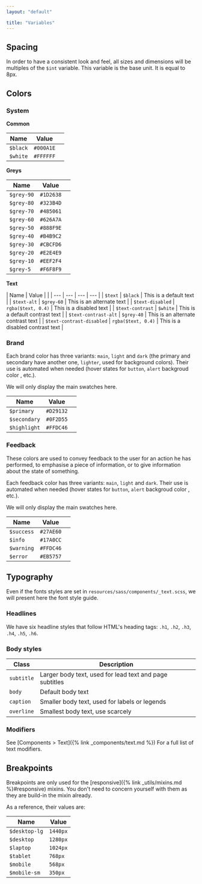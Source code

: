 ```yaml
---
layout: "default"

title: "Variables"
---
```


## Spacing

In order to have a consistent look and feel, all sizes and dimensions will be multiples of the `$int` variable. This variable is the base unit. It is equal to 8px.

## Colors

### System

**Common**

| Name | Value | |
| --- | --- | --- |
| `$black` | `#000A1E` | <span class="docs__colorBlock fill--black"></span> |
| `$white` | `#FFFFFF` | <span class="docs__colorBlock fill--white stroke--grey20"></span> |

**Greys**

| Name | Value | |
| --- | --- | --- |
| `$grey-90` | `#1D2638` | <span class="docs__colorBlock fill--grey90"></span> |
| `$grey-80` | `#323B4D` | <span class="docs__colorBlock fill--grey80"></span> |
| `$grey-70` | `#485061` | <span class="docs__colorBlock fill--grey70"></span> |
| `$grey-60` | `#626A7A` | <span class="docs__colorBlock fill--grey60"></span> |
| `$grey-50` | `#888F9E` | <span class="docs__colorBlock fill--grey50"></span> |
| `$grey-40` | `#B4B9C2` | <span class="docs__colorBlock fill--grey40"></span> |
| `$grey-30` | `#CBCFD6` | <span class="docs__colorBlock fill--grey30"></span> |
| `$grey-20` | `#E2E4E9` | <span class="docs__colorBlock fill--grey20"></span> |
| `$grey-10` | `#EEF2F4` | <span class="docs__colorBlock fill--grey10"></span> |
| `$grey-5` | `#F6F8F9` | <span class="docs__colorBlock fill--grey5"></span> |

**Text**

| Name | Value | |
| --- | --- | --- | --- |
| `$text` | `$black` | <span class="body text--default">This is a default text</span> |
| `$text-alt` | `$grey-60` | <span class="body text--alt">This is an alternate text</span> |
| `$text-disabled` | `rgba($text, 0.4)` | <span class="body text--disabled">This is a disabled text</span> |
| `$text-contrast` | `$white` | <span class="docs__textBlock fill--black"><span class="body text--contrast">This is a default contrast text</span></span> |
| `$text-contrast-alt` | `$grey-40` | <span class="docs__textBlock fill--black"><span class="body text--contrastAlt">This is an alternate contrast text</span></span> |
| `$text-contrast-disabled` | `rgba($text, 0.4)` | <span class="docs__textBlock fill--black"><span class="body text--contrastDisabled">This is a disabled contrast text</span></span> |

### Brand

Each brand color has three variants: `main`, `light` and `dark` (the primary and secondary have another one, `lighter`, used for background colors). Their use is automated when needed (hover states for `button`, `alert` backgroud color , etc.).

We will only display the main swatches here.

| Name | Value | |
| --- | --- | --- |
| `$primary` | `#D29132` | <span class="docs__colorBlock fill--primary"></span> |
| `$secondary` | `#0F2D55` | <span class="docs__colorBlock fill--secondary"></span> |
| `$highlight` | `#FFDC46` | <span class="docs__colorBlock fill--highlight"></span> |

### Feedback

These colors are used to convey feedback to the user for an action he has performed, to emphasise a piece of information, or to give information about the state of something.

Each feedback color has three variants: `main`, `light` and `dark`. Their use is automated when needed (hover states for `button`, `alert` backgroud color , etc.).

We will only display the main swatches here.

| Name | Value | |
| --- | --- | --- |
| `$success` | `#27AE60` | <span class="docs__colorBlock fill--success"></span> |
| `$info` | `#17A0CC` | <span class="docs__colorBlock fill--info"></span> |
| `$warning` | `#FFDC46` | <span class="docs__colorBlock fill--warning"></span> |
| `$error` | `#EB5757` | <span class="docs__colorBlock fill--error"></span> |

## Typography

Even if the fonts styles are set in `resources/sass/components/_text.scss`, we will present here the font style guide.

### Headlines

We have six headline styles that follow HTML's heading tags: `.h1`, `.h2`, `.h3`, `.h4`, `.h5`, `.h6`.

### Body styles

| Class | Description |
| --- | --- |
| `subtitle` | Larger body text, used for lead text and page subtitles |
| `body` | Default body text |
| `caption` | Smaller body text, used for labels or legends |
| `overline` | Smallest body text, use scarcely |

### Modifiers 

See 
[Components > Text]({% link _components/text.md %})
For a full list of text modifiers.

## Breakpoints

Breakpoints are only used for the [responsive]({% link _utils/mixins.md %}#responsive) mixins. You don't need to concern yourself with them as they are build-in the mixin already.

As a reference, their values are:

| Name | Value |
| --- | --- |
| `$desktop-lg` | `1440px` |
| `$desktop` | `1280px` |
| `$laptop` | `1024px` |
| `$tablet` | `768px` |
| `$mobile` | `568px` |
| `$mobile-sm` | `350px` |
